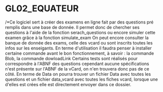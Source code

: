 # GL02_EQUATEUR
/*Ce logiciel sert à créer des examens en ligne fait par des questions pré remplis dans une base de donnée. Il permet donc de chercher ses questions à l'aide de la fonction serach_questions ou encore simuler cette examen grâce à la fonction simulate_exam 
On peut encore consulter la banque de donnée des exams, celle des vcard ou sont inscrits toutes les infos sur les enseigants. 
En terme d'utilisation  il faudra penser à installer certaine commande avant le bon fonctionnement, à savoir :  la commande Blob, la commande dowloadLink
Certains tests sont réalisés pour correspondre à l'ABNF des questions cependant aucune spécifications n'est présente sur l'ABNF de la vCard, on n'en trouvera donc pas de ce côté.
En terme de Data on pourra trouver un fichier Data avec toutes les questions et un fichier data_vcard avec toutes les fiches vcard, lorsque une d'elles est crées elle est directement envoyer dans ce dossier.
